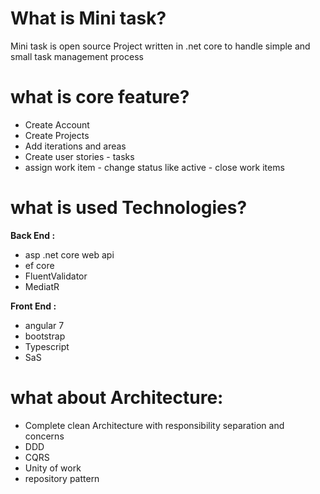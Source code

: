 # What is Mini task?
Mini task is open source Project written in .net core to handle simple and small task management process 

# what is core feature?
<ul>
  <li>  Create Account </li>
<li>Create Projects  </li>
<li>  Add iterations and areas</li>
<li>  Create user stories - tasks  </li>
<li>  assign work item - change status like active - close work items </li>
  </ul>
  

# what is used Technologies? 
<strong>Back End :</strong>
<ul>
<li> asp .net core web api</li>
<li> ef core</li>
<li> FluentValidator</li>
<li>MediatR</li>
  </ul>
  
  <strong>Front End :</strong>
  <ul>
  <li> angular 7</li>
   <li> bootstrap</li>
  <li> Typescript </li>
  <li>SaS </li>
  </ul>
  
# what about Architecture:
<ul>
<li> Complete clean Architecture  with responsibility separation and concerns</li>
<li> DDD</li>
<li>CQRS </li>
<li>Unity of work </li>
<li> repository pattern </li>
 </ul>
